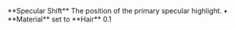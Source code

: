 <tr>
<td>**Specular Shift**</td>
<td>The position of the primary specular highlight.</td>
<td>&#8226; **Material** set to **Hair**</td>
<td>0.1</td>
</tr>
